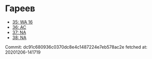 # Гареев
- [35: WA 16](35.md)
- [36: AC](36.md)
- [37: NA](37.md)
- [38: NA](38.md)

Commit: dc91c680936c0370dc8e4c1487224e7eb578ac2e
 fetched at: 20201206-141719
